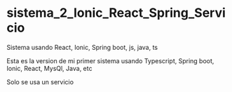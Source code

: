 # sistema_2_Ionic_React_Spring_Servicio
Sistema usando React, Ionic, Spring boot, js, java, ts

Esta es la version de mi primer sistema usando Typescript, Spring boot, Ionic, React, MysQl, Java, etc

Solo se usa un servicio
